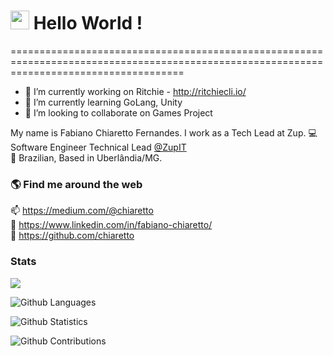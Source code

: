 <h1><img src="https://emojis.slackmojis.com/emojis/images/1531849430/4246/blob-sunglasses.gif?1531849430" width="30"/> Hello World ! </h1>
==========================================================================================================================================
  
- 🔭 I’m currently working on Ritchie - http://ritchiecli.io/
- 🌱 I’m currently learning GoLang, Unity
- 👯 I’m looking to collaborate on Games Project

My name is Fabiano Chiaretto Fernandes. I work as a Tech Lead at Zup.
💻 Software Engineer Technical Lead [@ZupIT](https://www.zup.com.br/) <br>
🏡 Brazilian, Based in Uberlândia/MG. 

### 🌎 Find me around the web

📫 https://medium.com/@chiaretto  <br>
💼 https://www.linkedin.com/in/fabiano-chiaretto/ <br>
🚀 https://github.com/chiaretto <br>

### Stats

![](http://estruyf-github.azurewebsites.net/api/VisitorHit?user=chiaretto&repo=chiaretto&countColorcountColor)

![Github Languages](https://github-readme-stats.vercel.app/api/top-langs/?username=chiaretto&layout=compact&count_private=true)

![Github Statistics](https://github-readme-stats.vercel.app/api/?username=chiaretto&count_private=true&show_icons=true)

![Github Contributions](https://github-readme-streak-stats.herokuapp.com/?user=chiaretto&hide_border=true)
